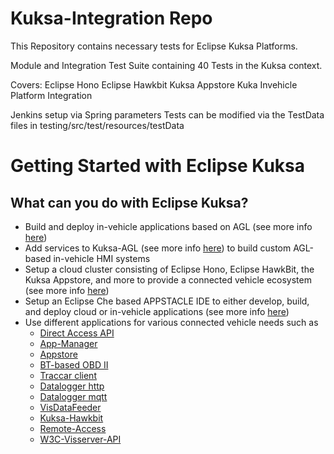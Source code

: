 <!--
******************************************************************************
Copyright (c) 2018 Dortmund University of Applied Sciences and Arts

All rights reserved. This program and the accompanying materials
are made available under the terms of the Eclipse Public License v2.0
which accompanies this distribution, and is available at
https://www.eclipse.org/org/documents/epl-2.0/index.php

Contributors:
    Robert Hoettger - initial readme files added
*****************************************************************************
-->

# Kuksa-Integration Repo

This Repository contains necessary tests for Eclipse Kuksa Platforms.

Module and Integration Test Suite containing 40 Tests in the Kuksa context.

Covers:
Eclipse Hono
Eclipse Hawkbit
Kuksa Appstore
Kuka Invehicle Platform Integration

Jenkins setup via Spring parameters
Tests can be modified via the TestData files in testing/src/test/resources/testData

# Getting Started with Eclipse Kuksa

## What can you do with Eclipse Kuksa?

* Build and deploy in-vehicle applications based on AGL (see more info [here](https://agl-kuksa.readthedocs.io/en/latest/))
* Add services to Kuksa-AGL (see more info [here](https://github.com/eclipse/kuksa.invehicle/tree/master/agl-kuksa)) to build custom AGL-based in-vehicle HMI systems
* Setup a cloud cluster consisting of Eclipse Hono, Eclipse HawkBit, the Kuksa Appstore, and more to provide a connected vehicle ecosystem (see more info [here](https://github.com/eclipse/kuksa.cloud))
* Setup an Eclipse Che based APPSTACLE IDE to either develop, build, and deploy cloud or in-vehicle applications (see more info [here](https://github.com/eclipse/kuksa.ide))
* Use different applications for various connected vehicle needs such as
  * [Direct Access API](https://github.com/eclipse/kuksa.invehicle/tree/master/direct-access-api)
  * [App-Manager](https://github.com/eclipse/kuksa.invehicle/tree/master/kuksa-appmanager)
  * [Appstore](https://github.com/eclipse/kuksa.cloud/tree/master/kuksa-appstore)
  * [BT-based OBD II](https://github.com/eclipse/kuksa.invehicle/tree/master/elm327-visdatafeeder)
  * [Traccar client](https://github.com/eclipse/kuksa.apps/tree/master/kuksa-traccar-client)
  * [Datalogger http](https://github.com/eclipse/kuksa.invehicle/tree/master/datalogger-http)
  * [Datalogger mqtt](https://github.com/eclipse/kuksa.invehicle/tree/master/datalogger-mqtt)
  * [VisDataFeeder](https://github.com/eclipse/kuksa.invehicle/tree/master/elm327-visdatafeeder)
  * [Kuksa-Hawkbit](https://github.com/eclipse/kuksa.invehicle/tree/master/kuksa-hawkbit)
  * [Remote-Access](https://github.com/eclipse/kuksa.invehicle/tree/master/remoteAccess)
  * [W3C-Visserver-API](https://github.com/eclipse/kuksa.invehicle/tree/master/w3c-visserver-api)
